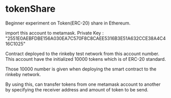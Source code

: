 # tokenShare
Beginner experiment on Token(ERC-20) share in Ethereum.

import this account to metamask.
Private Key :  "2551E0AEBFDBE156A030EA7C570F8C8CAEE5316B3E51A632CCE38A4C416C1025"

Contract deployed to the rinkeby test network from this account number.
This account have the initialized 10000 tokens which is of ERC-20 standard.

Those 10000 number is given when deploying the smart contract to the rinkeby network.

By using this, can transfer tokens from one metamask account to another by specifying the receiver address and amount of token to be send.
